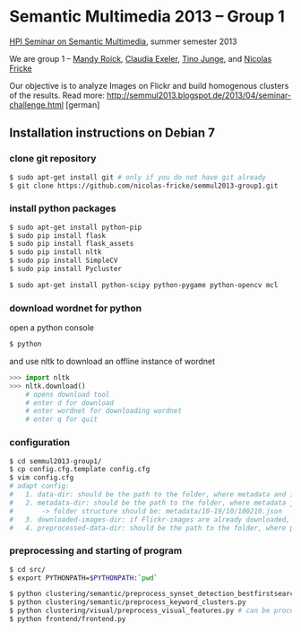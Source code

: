 # Semantic Multimedia 2013 – Group 1

[HPI Seminar on Semantic Multimedia](http://semmul2013.blogspot.de/), summer semester 2013

We are group 1 – [Mandy Roick](https://github.com/Mandy-Roick), [Claudia Exeler](https://github.com/claudia-exeler), [Tino Junge](https://github.com/tino-junge), and [Nicolas Fricke](https://github.com/nicolas-fricke)

Our objective is to analyze Images on Flickr and build homogenous clusters of the results.
Read more: http://semmul2013.blogspot.de/2013/04/seminar-challenge.html [german]


## Installation instructions on Debian 7

### clone git repository
``` bash
$ sudo apt-get install git # only if you do not have git already
$ git clone https://github.com/nicolas-fricke/semmul2013-group1.git
```

### install python packages
``` bash
$ sudo apt-get install python-pip
$ sudo pip install flask
$ sudo pip install flask_assets
$ sudo pip install nltk
$ sudo pip install SimpleCV
$ sudo pip install Pycluster

$ sudo apt-get install python-scipy python-pygame python-opencv mcl
```

### download wordnet for python
open a python console
``` bash
$ python
```
and use nltk to download an offline instance of wordnet
``` python 
>>> import nltk
>>> nltk.download()
	# opens download tool
	# enter d for download
	# enter wordnet for downloading wordnet
	# enter q for quit
```

### configuration
``` bash
$ cd semmul2013-group1/
$ cp config.cfg.template config.cfg
$ vim config.cfg
# adapt config: 
# 	1. data-dir: should be the path to the folder, where metadata and images can be found, for example .../semmul2013-group1/data/
#	2. metadata-dir: should be the path to the folder, where metadata jsons for Flickr-images can be found, for example .../semmul2013-group1/data/metadata
#		-> folder structure should be: metadata/10-19/10/100210.json
#	3. downloaded-images-dir: if Flickr-images are already downloaded, this is the path to the folder, where they can be found
#	4. preprocessed-data-dir: should be the path to the folder, where preprocessed data can be stored, for example .../semmul2013-group1/data/preprocessed_data
```

### preprocessing and starting of program
``` bash
$ cd src/
$ export PYTHONPATH=$PYTHONPATH:`pwd`

$ python clustering/semantic/preprocess_synset_detection_bestfirstsearch.py # can be processed in parallel by using parameter -d
$ python clustering/semantic/preprocess_keyword_clusters.py
$ python clustering/visual/preprocess_visual_features.py # can be processed in parallel by using parameter -d
$ python frontend/frontend.py
```
